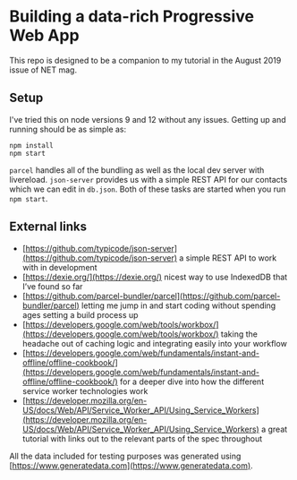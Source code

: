# Building a data-rich Progressive Web App

This repo is designed to be a companion to my tutorial in the August 2019 issue of NET mag.

## Setup

I've tried this on node versions 9 and 12 without any issues. Getting up and running should be as simple as:

```
npm install
npm start
```

`parcel` handles all of the bundling as well as the local dev server with livereload. `json-server` provides us with a simple REST API for our contacts which we can edit in `db.json`. Both of these tasks are started when you run `npm start`.

## External links

- [https://github.com/typicode/json-server](https://github.com/typicode/json-server) a simple REST API to work with in development
- [https://dexie.org/](https://dexie.org/) nicest way to use IndexedDB that I’ve found so far
- [https://github.com/parcel-bundler/parcel](https://github.com/parcel-bundler/parcel) letting me jump in and start coding without spending ages setting a build process up
- [https://developers.google.com/web/tools/workbox/](https://developers.google.com/web/tools/workbox/) taking the headache out of caching logic and integrating easily into your workflow
- [https://developers.google.com/web/fundamentals/instant-and-offline/offline-cookbook/](https://developers.google.com/web/fundamentals/instant-and-offline/offline-cookbook/) for a deeper dive into how the different service worker technologies work
- [https://developer.mozilla.org/en-US/docs/Web/API/Service_Worker_API/Using_Service_Workers](https://developer.mozilla.org/en-US/docs/Web/API/Service_Worker_API/Using_Service_Workers) a great tutorial with links out to the relevant parts of the spec throughout

All the data included for testing purposes was generated using [https://www.generatedata.com](https://www.generatedata.com).